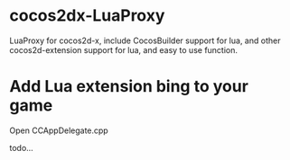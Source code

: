 cocos2dx-LuaProxy
=================

LuaProxy for cocos2d-x, include CocosBuilder support for lua, and other cocos2d-extension support for lua, and easy to use function.

Add Lua extension bing to your game
===================================
Open CCAppDelegate.cpp

todo...
